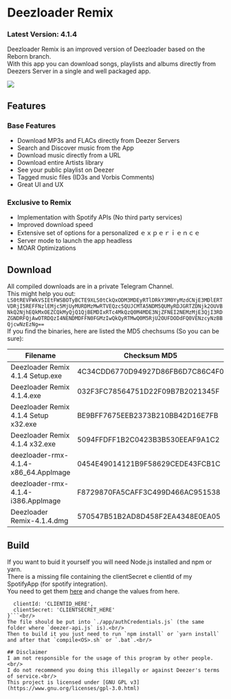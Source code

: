 # Deezloader Remix
### Latest Version: 4.1.4
Deezloader Remix is an improved version of Deezloader based on the Reborn branch.<br/>
With this app you can download songs, playlists and albums directly from Deezers Server in a single and well packaged app.

![](https://i.imgur.com/7Qbvu1f.png)
## Features
### Base Features
* Download MP3s and FLACs directly from Deezer Servers
* Search and Discover music from the App
* Download music directly from a URL
* Download entire Artists library
* See your public playlist on Deezer
* Tagged music files (ID3s and Vorbis Comments)
* Great UI and UX

### Exclusive to Remix
* Implementation with Spotify APIs (No third party services)
* Improved download speed
* Extensive set of options for a personalized ｅｘｐｅｒｉｅｎｃｅ
* Server mode to launch the app headless
* MOAR Optimizations

## Download
All compiled downloads are in a private Telegram Channel.<br>
This might help you out:<br>
`LS0tREVFWkVSIEtFWSBOTyBCTE9XLS0tCkQxODM3MDEyRTlDRkY3M0YyMzdCNjE3MDlERTVDRjI5REFFNzlEMjc5MjUyMURDMzMwRTVEQzc5QUJCMTA5NDM5QUMyRDJGRTZDNjk2OUVBNkQ2NjhEQkMxOEZCQkMyQjQ1QjBEMDIxRTc4MkQzQ0M4MDE3NjZFNEI2NEMzMjE3QjI3RDZGNDRFQjAwOTRDQzI4NENDMDFFN0FGMzIwQkQyRTMwQ0M5RjU2OUFDODdFQ0VENzcyNzBBQjcwNzEzNg==`<br>
If you find the binaries, here are listed the MD5 chechsums (So you can be sure):<br>

| Filename                             | Checksum MD5                     |
| ------------------------------------ | -------------------------------- |
| Deezloader Remix 4.1.4 Setup.exe     | 4C34CDD6770D94927D86FB6D7C86C4F0 |
| Deezloader Remix 4.1.4.exe           | 032F3FC78564751D22F09B7B2021345F |
| Deezloader Remix 4.1.4 Setup x32.exe | BE9BFF7675EEB2373B210BB42D16E7FB |
| Deezloader Remix 4.1.4 x32.exe       | 5094FFDFF1B2C0423B3B530EEAF9A1C2 |
| deezloader-rmx-4.1.4-x86_64.AppImage | 0454E49014121B9F58629CEDE43FCB1C |
| deezloader-rmx-4.1.4-i386.AppImage   | F8729870FA5CAFF3C499D466AC951538 |
| Deezloader Remix-4.1.4.dmg           | 570547B51B2AD8D458F2EA4348E0EA05 |

## Build
If you want to buid it yourself you will need Node.js installed and npm or yarn.<br/>
There is a missing file containing the clientSecret e clientId of my SpotifyApp (for spotify integration).<br/>
You need to get them [here](https://developer.spotify.com/dashboard/applications) and change the values from here.<br/>
```module.exports = {
  clientId: 'CLIENTID_HERE',
  clientSecret: 'CLIENTSECRET_HERE'
}```<br/>
The file should be put into `./app/authCredentials.js` (the same folder where `deezer-api.js` is).<br/>
Then to build it you just need to run `npm install` or `yarn install` and after that `compile<OS>.sh` or `.bat`.<br/>

## Disclaimer
I am not responsible for the usage of this program by other people.<br/>
I do not recommend you doing this illegally or against Deezer's terms of service.<br/>
This project is licensed under [GNU GPL v3](https://www.gnu.org/licenses/gpl-3.0.html)
